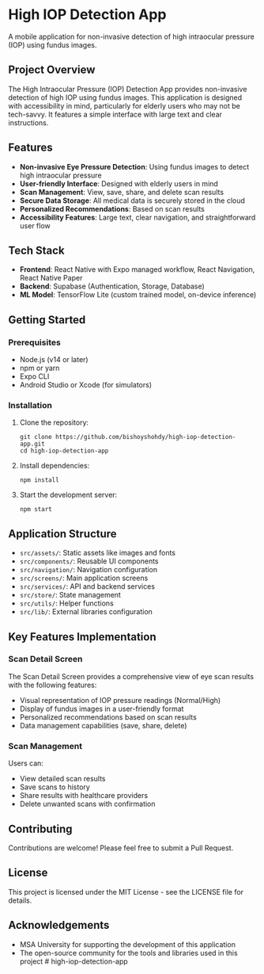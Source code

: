 # High IOP Detection App

A mobile application for non-invasive detection of high intraocular pressure (IOP) using fundus images.

## Project Overview

The High Intraocular Pressure (IOP) Detection App provides non-invasive detection of high IOP using fundus images. This application is designed with accessibility in mind, particularly for elderly users who may not be tech-savvy. It features a simple interface with large text and clear instructions.

## Features

- **Non-invasive Eye Pressure Detection**: Using fundus images to detect high intraocular pressure
- **User-friendly Interface**: Designed with elderly users in mind
- **Scan Management**: View, save, share, and delete scan results
- **Secure Data Storage**: All medical data is securely stored in the cloud
- **Personalized Recommendations**: Based on scan results
- **Accessibility Features**: Large text, clear navigation, and straightforward user flow

## Tech Stack

- **Frontend**: React Native with Expo managed workflow, React Navigation, React Native Paper
- **Backend**: Supabase (Authentication, Storage, Database)
- **ML Model**: TensorFlow Lite (custom trained model, on-device inference)

## Getting Started

### Prerequisites

- Node.js (v14 or later)
- npm or yarn
- Expo CLI
- Android Studio or Xcode (for simulators)

### Installation

1. Clone the repository:
   ```
   git clone https://github.com/bishoyshohdy/high-iop-detection-app.git
   cd high-iop-detection-app
   ```

2. Install dependencies:
   ```
   npm install
   ```

3. Start the development server:
   ```
   npm start
   ```

## Application Structure

- `src/assets/`: Static assets like images and fonts
- `src/components/`: Reusable UI components
- `src/navigation/`: Navigation configuration
- `src/screens/`: Main application screens
- `src/services/`: API and backend services
- `src/store/`: State management
- `src/utils/`: Helper functions
- `src/lib/`: External libraries configuration

## Key Features Implementation

### Scan Detail Screen

The Scan Detail Screen provides a comprehensive view of eye scan results with the following features:

- Visual representation of IOP pressure readings (Normal/High)
- Display of fundus images in a user-friendly format
- Personalized recommendations based on scan results
- Data management capabilities (save, share, delete)

### Scan Management

Users can:
- View detailed scan results
- Save scans to history
- Share results with healthcare providers
- Delete unwanted scans with confirmation

## Contributing

Contributions are welcome! Please feel free to submit a Pull Request.

## License

This project is licensed under the MIT License - see the LICENSE file for details.

## Acknowledgements

- MSA University for supporting the development of this application
- The open-source community for the tools and libraries used in this project
#   h i g h - i o p - d e t e c t i o n - a p p  
 